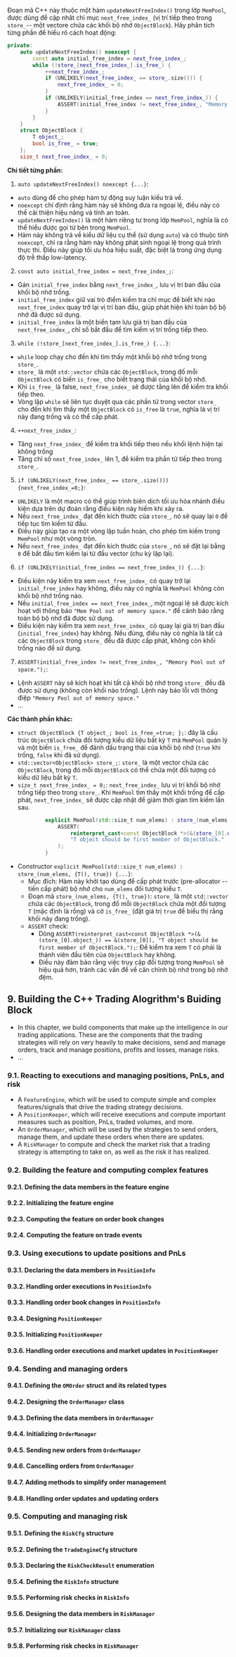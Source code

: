 ﻿Đoạn mã C++ này thuộc một hàm `updateNextFreeIndex()` trong lớp `MemPool`, được dùng để cập nhât chỉ mục `next_free_index_` (vị trí tiếp theo trong `store_`-- một vectore chứa các khối bộ nhớ `ObjectBlock`). Hãy phân tích từng phần để hiểu rõ cách hoạt động:
```cpp
private:
    auto updateNextFreeIndex() noexcept {
        const auto initial_free_index = next_free_index_;
        while (!store_[next_free_index_].is_free_) {
            ++next_free_index_;
            if (UNLIKELY(next_free_index_ == store_.size())) {
                next_free_index_ = 0;
            }
            if (UNLIKELY(initial_free_index == next_free_index_)) {
                ASSERT(initial_free_index != next_free_index_, "Memory Pool out of space."); 
            }
        }
    }
    struct ObjectBlock {
        T object_;
        bool is_free_ = true; 
    }; 
    size_t next_free_index_ = 0;
```
**Chi tiết từng phần:**
1. `auto updateNextFreeIndex() noexcept {...}`:
- `auto` dùng để cho phép hàm tự động suy luận kiểu trả về.
- `noexcept` chỉ định rằng hàm này sẽ không đưa ra ngoại lệ, điều này có thể cải thiện hiệu năng và tính an toàn. 
- `updateNextFreeIndex()` là một hàm riêng tư trong lớp `MemPool`, nghĩa là có thể hiểu được gọi từ bên trong `MemPool`. 
- Hàm này không trả về kiểu dữ liệu cụ thể (sử dụng `auto`) và có thuộc tính `noexcept`, chỉ ra rằng hàm này không phát sinh ngoại lệ trong quá trình thực thi. Điều này giúp tối ưu hóa hiệu suất, đặc biệt là trong ứng dụng độ trễ thấp low-latency.

2. `const auto initial_free_index = next_free_index_;`:
- Gán `initial_free_index` bằng `next_free_index_`, lưu vị trí ban đầu của khối bộ nhớ trống. 
- `initial_free_index` giữ vai trò điểm kiểm tra chỉ mục để biết khi nào `next_free_index` quay trở lại vị trí ban đầu, giúp phát hiện khi toàn bộ bộ nhớ đã được sử dụng.
- `initial_free_index` là một biến tạm lưu giá trị ban đầu của `next_free_index_`, chỉ số bắt đầu để tìm kiếm vị trí trống tiếp theo.  

3. `while (!store_[next_free_index_].is_free_) {...}`:
- `while` loop chạy cho đến khi tìm thấy một khối bộ nhớ trống trong `store_`.
- `store_` là một `std::vector` chứa các `ObjectBlock`, trong đố mỗi `ObjectBlock` có biến `is_free_` cho biết trạng thái của khối bộ nhớ.
- Khi `is_free_` là false, `next_free_index_` sẽ được tằng lên để kiểm tra khối tiếp theo. 
- Vòng lặp `while` sẽ liên tục duyệt qua các phần tử trong vector `store_` cho đến khi tìm thấy một `ObjectBlock` có `is_free` là `true`, nghĩa là vị trí này đang trống và có thể cấp phát. 

4. `++next_free_index_`:
- Tăng `next_free_index_` để kiểm tra khối tiếp theo nếu khối lệnh hiện tại không trống 
- Tăng chỉ số `next_free_index_` lên 1, để kiểm tra phần tử tiếp theo trong `store_`.

5. `if (UNLIKELY(next_free_index_ == store_.size())) {next_free_index_=0;}`:
- `UNLIKELY` là một macro có thể giúp trình biên dịch tối ưu hóa nhánh điều kiện dựa trên dự đoán rằng điều kiện này hiếm khi xảy ra. 
- Nếu `next_free_index_` đạt đến kích thước của `store_`, nó sẽ quay lại `0` để tiếp tục tìm kiếm từ đầu. 
- Điều này giúp tạo ra một vòng lặp tuần hoàn, cho phép tìm kiếm trong `MemPool` như một vòng tròn. 
- Nếu `next_free_index_` đạt đến kích thước của `store_`, nó sẽ đặt lại bằng `0` để bắt đầu tìm kiếm lại từ đầu vector (chu kỳ lặp lại). 

6. `if (UNLIKELY(initial_free_index == next_free_index_)) {...}`:
- Điều kiện này kiểm tra xem `next_free_index_` có quay trở lại `initial_free_index` hay không, điều này có nghĩa là `MemPool` không còn khối bộ nhớ trống nào.
- Nếu `initial_free_index == next_free_index_`, một ngoại lệ sẽ được kích hoạt với thông báo `"Mem Pool out of memory space."` để cảnh báo rằng toàn bộ bộ nhớ đã được sử dụng. 
- Điều kiện này kiểm tra xem `next_free_index_` có quay lại giá trị ban đầu (`initial_free_index`) hay không. Nếu đúng, điều này có nghĩa là tất cả các `ObjectBlock` trong `store_` đều đã được cấp phát, không còn khối trống nào để sử dụng. 

7. `ASSERT(initial_free_index != next_free_index_, "Memory Pool out of space.");`:
- Lệnh `ASSERT` này sẽ kích hoạt khi tất cả khối bộ nhớ trong `store_` đều đã được sử dụng (không còn khối nào trống). Lệnh này báo lỗi với thông điệp `"Memory Pool out of memory space."`
- ...

**Các thành phần khác:**
- `struct ObjectBlock {T object_; bool is_free_=true; };`: đây là cấu trúc `ObjectBlock` chứa đối tượng kiểu dữ liệu bất kỳ `T` mà `MemPool` quản lý và một biến `is_free_` để đánh dấu trạng thái của khối bộ nhớ (`true` khi trống, `false` khi đã sử dụng).
- `std::vector<ObjectBlock> store_;`: `store_` là một vector chứa các `ObjectBlock`, trong đó mỗi `ObjectBlock` có thể chứa một đối tượng có kiểu dữ liệu bất kỳ `T`.
- `size_t next_free_index_ = 0;`: `next_free_index_` lưu vị trí khối bộ nhớ trống tiếp theo trong `store_`. Khi `MemPool` tìm thấy một khối trống để cấp phát, `next_free_index_` sẽ được cập nhật để giảm thời gian tìm kiếm lần sau. 

```cpp
			explicit MemPool(std::size_t num_elems) : store_(num_elems, {T(), true}) /* pre-allocation of vector storage */ {
				ASSERT(
					reinterpret_cast<const ObjectBlock *>(&(store_[0].object_)) == &(store_[0]), 
					"T object should be first member of ObjectBlock."
				);
			}
```
* Constructor `explicit MemPool(std::size_t num_elems) : store_(num_elems, {T(), true}) {...}`: 
    - Mục đích: Hàm này khởi tạo dùng để cấp phát trước (pre-allocator -- tiền cấp phát) bộ nhớ cho `num_elems` đối tượng kiểu `T`. 
    - Đoạn mã `store_(num_elems, {T(), true})`: `store_` là một `std::vector` chứa các `ObjectBlock`, trong đố mỗi `ObjectBlock` chứa một đối tượng `T` (mặc định là rỗng) và cờ `is_free_` (đặt giá trị `true` để biểu thị rằng khối này đang trống). 
    - `ASSERT` check: 
        - Dòng `ASSERT(reinterpret_cast<const ObjectBlock *>(&(store_[0].object_)) == &(store_[0]), "T object should be first member of ObjectBlock.");`: Để kiểm tra xem `T` có phải là thành viên đầu tiên của `ObjectBlock` hay không. 
        - Điều này đảm bảo rằng việc truy cập đối tượng trong `MemPool` sẽ hiệu quả hơn, tránh các vấn đề về căn chỉnh bộ nhớ trong bộ nhớ đệm. 

























































<!-- 
# Lập trình hệ thống C++ bao gồm 
## I. Quản lý bộ nhớ 
- Hiểu và sử dụng con trỏ, cấp phát bộ nhớ với các lệnh như `new`, `delete` `malloc`, `free` để có thể quản lý hiệu quả tài nguyên bộ nhớ của ứng dụng.
- ...
## II. Xử lý File I/O
- Sử dụng các lệnh thao tác hệ thống với tập tin, thư mục, cũng như các thư viện trong C++ để đọc, ghi và xử lý dữ liệu trên đĩa, ổ cứng.
- ...
## III. Quản lý tiến trình và luồng (Process và Threads)
- Viết chương trình có khả năng điều khiển nhiều luồng và tiến trình, tối ưu hóa cho các hệ thống đa nhiệm và đa xử lý.
- ...
## IV. Lập trình mạng (Networking)
- Làm việc với giao thức mạng, xây dựng ứng dụng mạng như máy chủ, máy khách và xử lý kết nối, dữ liệu truyền tải trên mạng.
- ...
## V. Tương tác với thiết bị phần cứng 
- Viết code để điều khiển hoặc truy xuất thông tin từ thiết bị, sử dụng các lệnh hệ thống và API đặc thù cho phần cứng.
- ...
## VI. Quản lý tài nguyên 
- Tối ưu hóa và phân bổ tài nguyên hệ thống, bao gồm cả việc giảm thiểu tài nguyên bị chiếm dụng và đảm bảo tính an toàn cho bộ nhớ.
- ...  -->

## 9. Building the C++ Trading Alogrithm's Buiding Block 
- In this chapter, we build components that make up the intelligence in our trading applications. These are the components that the trading strategies will rely on very heavily to make decisions, send and manage orders, track and manage positions, profits and losses, manage risks.
- ...

### 9.1. Reacting to executions and managing positions, PnLs, and risk 
- A `FeatureEngine`, which will be used to compute simple and complex features/signals that drive the trading strategy decisions.
- A `PositionKeeper`, which will receive executions and compute important measures such as position, PnLs, traded volumes, and more.
- An `OrderManager`, which will be used by the strategies to send orders, manage them, and update these orders when there are updates.
- A `RiskManager` to compute and check the market risk that a trading strategy is attempting to take on, as well as the risk it has realized.

### 9.2. Building the feature and computing complex features
#### 9.2.1. Defining the data members in the feature engine
#### 9.2.2. Initializing the feature engine
#### 9.2.3. Computing the feature on order book changes
#### 9.2.4. Computing the feature on trade events

### 9.3. Using executions to update positions and PnLs
#### 9.3.1. Declaring the data members in `PositionInfo`
#### 9.3.2. Handling order executions in `PositionInfo`
#### 9.3.3. Handling order book changes in `PositionInfo`
#### 9.3.4. Designing `PositionKeeper`
#### 9.3.5. Initializing `PositionKeeper`
#### 9.3.6. Handling order executions and market updates in `PositionKeeper`

### 9.4. Sending and managing orders
#### 9.4.1. Defining the `OMOrder` struct and its related types
#### 9.4.2. Designing the `OrderManager` class
#### 9.4.3. Defining the data members in `OrderManager`
#### 9.4.4. Initializing `OrderManager`
#### 9.4.5. Sending new orders from `OrderManager`
#### 9.4.6. Cancelling orders from `OrderManager`
#### 9.4.7. Adding methods to simplify order management
#### 9.4.8. Handling order updates and updating orders

### 9.5. Computing and managing risk 
#### 9.5.1. Defining the `RiskCfg` structure
#### 9.5.2. Defining the `TradeEngineCfg` structure
#### 9.5.3. Declaring the `RiskCheckResult` enumeration
#### 9.5.4. Defining the `RiskInfo` structure
#### 9.5.5. Performing risk checks in `RiskInfo`
#### 9.5.6. Designing the data members in `RiskManager`
#### 9.5.7. Initializing our `RiskManager` class
#### 9.5.8. Performing risk checks in `RiskManager`
